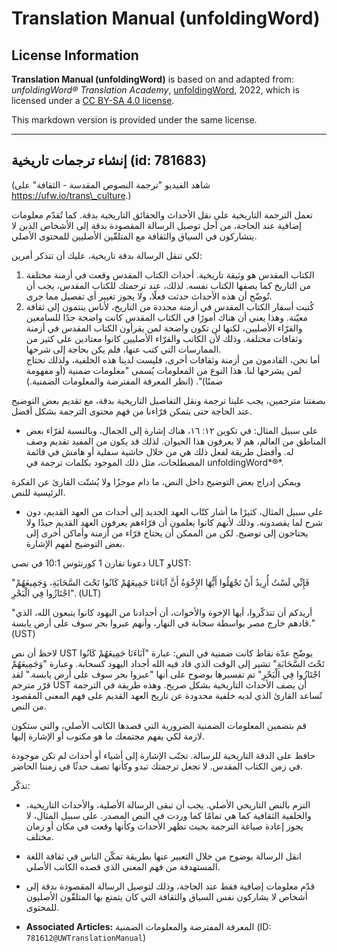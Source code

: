# Translation Manual (unfoldingWord)

## License Information

**Translation Manual (unfoldingWord)** is based on and adapted from: _unfoldingWord® Translation Academy_, [unfoldingWord](https://unfoldingword.org/utw), 2022, which is licensed under a [CC BY-SA 4.0 license](https://creativecommons.org/licenses/by-sa/4.0/legalcode.en).

This markdown version is provided under the same license.



--------------------------------

## إنشاء ترجمات تاريخية (id: 781683)

(شاهد الفيديو "ترجمة النصوص المقدسة \- الثقافة" على https://ufw.io/trans\_culture.)

تعمل الترجمة التاريخية على نقل الأحداث والحقائق التاريخية بدقة. كما تُقدّم معلومات إضافية عند الحاجة، من أجل توصيل الرسالة المقصودة بدقة إلى الأشخاص الذين لا يتشاركون في السياق والثقافة مع المتلقّين الأصليين للمحتوى الأصلي.

لكي تنقل الرسالة بدقة تاريخية، عليك أن تتذكر أمرين:

1. الكتاب المقدس هو وثيقة تاريخية. أحداث الكتاب المقدس وقعت في أزمنة مختلفة من التاريخ كما يصفها الكتاب نفسه. لذلك، عند ترجمتك للكتاب المقدس، يجب أن تُوضّح أن هذه الأحداث حدثت فعلًا، ولا يجوز تغيير أي تفصيل مما جرى.
2. كُتبت أسفار الكتاب المقدس في أزمنة محددة من التاريخ، لأناس ينتمون إلى ثقافة معيّنة. وهذا يعني أن هناك أمورًا في الكتاب المقدس كانت واضحة جدًا للسامعين والقرّاء الأصليين، لكنها لن تكون واضحة لمن يقرأون الكتاب المقدس في أزمنة وثقافات مختلفة. وذلك لأن الكاتب والقرّاء الأصليين كانوا معتادين على كثير من الممارسات التي كتب عنها، فلم يكن بحاجة إلى شرحها.  
أما نحن، القادمون من أزمنة وثقافات أخرى، فليست لدينا هذه الخلفية، ولذلك نحتاج لمن يشرحها لنا. هذا النوع من المعلومات يُسمى "معلومات ضمنية (أو مفهومة ضمنًا)". (انظر المعرفة المفترضة والمعلومات الضمنية.)

بصفتنا مترجمين، يجب علينا ترجمة ونقل التفاصيل التاريخية بدقة، مع تقديم بعض التوضيح عند الحاجة حتى يتمكن قرّاءنا من فهم محتوى الترجمة بشكل أفضل.

* على سبيل المثال: في تكوين ١٢: ١٦، هناك إشارة إلى الجمال، وبالنسبة لقرّاء بعض المناطق من العالم، هم لا يعرفون هذا الحيوان. لذلك قد يكون من المفيد تقديم وصف له. وأفضل طريقة لفعل ذلك هي من خلال حاشية سفلية أو هامش في قائمة المصطلحات، مثل ذلك الموجود بكلمات ترجمة في unfoldingWord*®*.

ويمكن إدراج بعض التوضيح داخل النص، ما دام موجزًا ولا يُشتّت القارئ عن الفكرة الرئيسية للنص.

* على سبيل المثال، كثيرًا ما أشار كتّاب العهد الجديد إلى أحداث من العهد القديم، دون شرح لما يقصدونه. وذلك لأنهم كانوا يعلمون أن قرّاءهم يعرفون العهد القديم جيدًا ولا يحتاجون إلى توضيح. لكن من الممكن أن يحتاج قرّاء من أزمنة وأماكن أخرى إلى بعض التوضيح لفهم الإشارة.

دعونا نقارن 1 كورنثوس 10:1 في نصي ULT وUST:

"فَإِنِّي لَسْتُ أُرِيدُ أَنْ تَجْهَلُوا أَيُّهَا الإِخْوَةُ أَنَّ آبَاءَنَا جَمِيعَهُمْ كَانُوا تَحْتَ السَّحَابَةِ، وَجَمِيعَهُمْ اجْتَازُوا فِي الْبَحْرِ". (ULT)

"أريدكم أن تتذكّروا، أيها الإخوة والأخوات، أن أجدادنا من اليهود كانوا يتبعون الله، الذي قادهم خارج مصر بواسطة سحابة في النهار، وأنهم عبروا بحر سوف على أرض يابسة." (UST)

لاحظ أن نص UST يوضّح عدّة نقاط كانت ضمنية في النص: عبارة "آبَاءَنَا جَمِيعَهُمْ كَانُوا تَحْتَ السَّحَابَةِ" تشير إلى الوقت الذي قاد فيه الله أجداد اليهود كسحابة. وعبارة "وَجَمِيعَهُمْ اجْتَازُوا فِي الْبَحْرِ" تم تفسيرها بوضوح على أنها "عبروا بحر سوف على أرض يابسة." لقد قرّر مترجم UST أن يصف الأحداث التاريخية بشكل صريح. وهذه طريقة في الترجمة تُساعد القارئ الذي لديه خلفية محدودة عن تاريخ العهد القديم على فهم المعنى المقصود من النص.

قم بتضمين المعلومات الضمنية الضرورية التي قصدها الكاتب الأصلي، والتي ستكون لازمة لكي يفهم مجتمعك ما هو مكتوب أو الإشارة إليها.

حافظ على الدقة التاريخية للرسالة. تجنّب الإشارة إلى أشياء أو أحداث لم تكن موجودة في زمن الكتاب المقدس. لا تجعل ترجمتك تبدو وكأنها تصف حدثًا في زمننا الحاضر.

تذكّر:

* التزم بالنص التاريخي الأصلي. يجب أن تبقى الرسالة الأصلية، والأحداث التاريخية، والخلفية الثقافية كما هي تمامًا كما وردت في النص المصدر. على سبيل المثال، لا يجوز إعادة صياغة الترجمة بحيث تظهر الأحداث وكأنها وقعت في مكان أو زمان مختلف.
* انقل الرسالة بوضوح من خلال التعبير عنها بطريقة تمكّن الناس في ثقافة اللغة المستهدفة من فهم المعنى الذي قصده الكاتب الأصلي.
* قدّم معلومات إضافية فقط عند الحاجة، وذلك لتوصيل الرسالة المقصودة بدقة إلى أشخاص لا يشاركون نفس السياق والثقافة التي كان يتمتع بها المتلقّون الأصليون للمحتوى.

* **Associated Articles:** المعرفة المفترضة والمعلومات الضمنية (ID: `781612@UWTranslationManual`)


